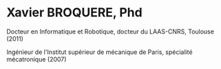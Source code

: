 # Xavier BROQUERE, Phd
 Docteur en Informatique et Robotique, docteur du LAAS-CNRS, Toulouse (2011)
 
 Ingénieur de l'Institut supérieur de mécanique de Paris, spécialité mécatronique (2007)

